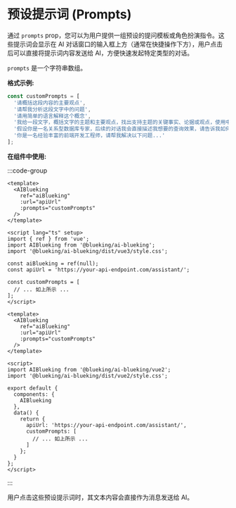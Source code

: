 # 预设提示词 (Prompts)

通过 `prompts` prop，您可以为用户提供一组预设的提问模板或角色扮演指令。这些提示词会显示在 AI 对话窗口的输入框上方（通常在快捷操作下方），用户点击后可以直接将提示词内容发送给 AI，方便快速发起特定类型的对话。

`prompts` 是一个字符串数组。

**格式示例:**

```javascript
const customPrompts = [
  '请概括这段内容的主要观点',
  '请帮我分析这段文字中的问题',
  '请用简单的语言解释这个概念',
  '我给一段文字，概括文字的主题和主要观点，找出支持主题的关键事实、论据或观点，使用中文回答。',
  '假设你是一名关系型数据库专家，后续的对话我会直接描述我想要的查询效果，请告诉我如何写对应的SQL查询，并解释它，如果有多个版本的SQL，以MySQL数据库为主。',
  '你是一名经验丰富的前端开发工程师，请帮我解决以下问题...'
];
```

**在组件中使用:**

:::code-group
```vue [Vue 3]
<template>
  <AIBlueking
    ref="aiBlueking"
    :url="apiUrl"
    :prompts="customPrompts"
  />
</template>

<script lang="ts" setup>
import { ref } from 'vue';
import AIBlueking from '@blueking/ai-blueking';
import '@blueking/ai-blueking/dist/vue3/style.css';

const aiBlueking = ref(null);
const apiUrl = 'https://your-api-endpoint.com/assistant/';

const customPrompts = [
  // ... 如上所示 ...
];
</script>
```

```vue [Vue 2]
<template>
  <AIBlueking
    ref="aiBlueking"
    :url="apiUrl"
    :prompts="customPrompts"
  />
</template>

<script>
import AIBlueking from '@blueking/ai-blueking/vue2';
import '@blueking/ai-blueking/dist/vue2/style.css';

export default {
  components: {
    AIBlueking
  },
  data() {
    return {
      apiUrl: 'https://your-api-endpoint.com/assistant/',
      customPrompts: [
        // ... 如上所示 ...
      ]
    };
  }
};
</script>
```
:::

用户点击这些预设提示词时，其文本内容会直接作为消息发送给 AI。
